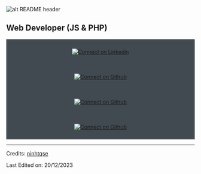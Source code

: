 ![alt README header](https://raw.githubusercontent.com/ninhtqse/ninhtqse/main/header_.png)

## Web Developer (JS & PHP)

<div align="center" style="background:#414a50; padding: 25px 0;">
     <a href="https://www.linkedin.com/in/ninhtqse/">
        <img src="https://raw.githubusercontent.com/ninhtqse/ninhtqse/d8f3dd91acb99ac360fe536167d5497cc429b6df/linkedin.svg" alt="Connect on Linkedin">
    </a>
</div>
<div align="center" style="background:#414a50; padding: 25px 0;">
     <a href="https://github.com/ninhtqse">
        <img src="https://raw.githubusercontent.com/ninhtqse/ninhtqse/4af56ba3a1990762e13be31d9bdf918366010b6d/github.svg" alt="Connect on Github">
    </a>
</div>
<div align="center" style="background:#414a50; padding: 25px 0;">
     <a href="https://www.instagram.com/ninhtqse">
        <img src="https://raw.githubusercontent.com/ninhtqse/ninhtqse/4af56ba3a1990762e13be31d9bdf918366010b6d/instagram.svg" alt="Connect on Github">
    </a>
</div>
<div align="center" style="background:#414a50; padding: 25px 0;">
     <a href="https://www.facebook.com/ninhtqse">
        <img src="https://raw.githubusercontent.com/ninhtqse/ninhtqse/4af56ba3a1990762e13be31d9bdf918366010b6d/facebook.svg" alt="Connect on Github">
    </a>
</div>

-----
Credits: [ninhtqse](https://github.com/ninhtqse)

Last Edited on: 20/12/2023
